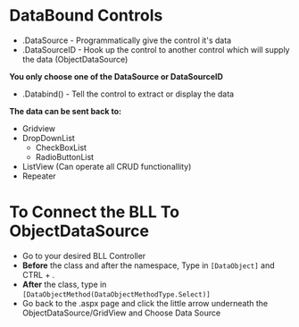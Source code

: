 # DataBound Controls

- .DataSource - Programmatically give the control it's data
- .DataSourceID - Hook up the control to another control which will supply the data (ObjectDataSource)

**You only choose one of the DataSource or DataSourceID**
- .Databind() - Tell the control to extract or display the data

**The data can be sent back to:**
- Gridview
- DropDownList
  - CheckBoxList
  - RadioButtonList
- ListView (Can operate all CRUD functionallity)
- Repeater

# To Connect the BLL To ObjectDataSource

- Go to your desired BLL Controller
- **Before** the class and after the namespace, Type in `[DataObject]` and CTRL + .
- **After** the class, type in `[DataObjectMethod(DataObjectMethodType.Select)]`
- Go back to the .aspx page and click the little arrow underneath the ObjectDataSource/GridView and Choose Data Source
